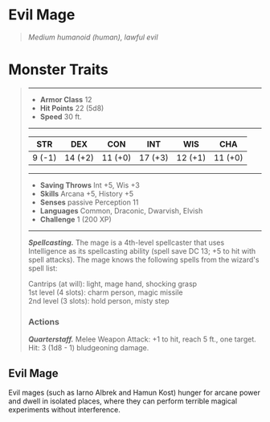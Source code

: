 # Evil Mage
>*Medium humanoid (human), lawful evil*
# Monster Traits
>___
>- **Armor Class** 12
>- **Hit Points** 22 (5d8)
>- **Speed** 30 ft.
>___
>|STR|DEX|CON|INT|WIS|CHA|
>|:---:|:---:|:---:|:---:|:---:|:---:|
>|9 (-1)|14 (+2)|11 (+0)|17 (+3)|12 (+1)|11 (+0)|
>___
>- **Saving Throws** Int +5, Wis +3
>- **Skills** Arcana +5, History +5
>- **Senses** passive Perception 11
>- **Languages** Common, Draconic, Dwarvish, Elvish
>- **Challenge** 1 (200 XP)
>___
>***Spellcasting.*** The mage is a 4th-level spellcaster that uses Intelligence as its spellcasting ability (spell save DC 13; +5 to hit with spell attacks). The mage knows the following spells from the wizard's spell list:  
>
>Cantrips (at will): light, mage hand, shocking grasp  
>1st level (4 slots): charm person, magic missile  
>2nd level (3 slots): hold person, misty step  
>
>### Actions
>***Quarterstaff.*** Melee Weapon Attack: +1 to hit, reach 5 ft., one target. Hit: 3 (1d8 - 1) bludgeoning damage.
## Evil Mage
Evil mages (such as Iarno Albrek and Hamun Kost) hunger for arcane power and dwell in isolated places, where they can perform terrible magical experiments without interference.
